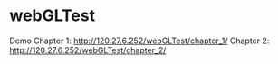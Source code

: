 # webGLTest


Demo
Chapter 1: http://120.27.6.252/webGLTest/chapter_1/
Chapter 2: http://120.27.6.252/webGLTest/chapter_2/
